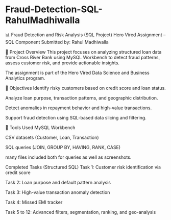# Fraud-Detection-SQL-RahulMadhiwalla
📊 Fraud Detection and Risk Analysis (SQL Project)
Hero Vired Assignment – SQL Component
Submitted by: Rahul Madhiwalla

📁 Project Overview
This project focuses on analyzing structured loan data from Cross River Bank using MySQL Workbench to detect fraud patterns, assess customer risk, and provide actionable insights.

The assignment is part of the Hero Vired Data Science and Business Analytics program.

🎯 Objectives
Identify risky customers based on credit score and loan status.

Analyze loan purpose, transaction patterns, and geographic distribution.

Detect anomalies in repayment behavior and high-value transactions.

Support fraud detection using SQL-based data slicing and filtering.

🧰 Tools Used
MySQL Workbench

CSV datasets (Customer, Loan, Transaction)

SQL queries (JOIN, GROUP BY, HAVING, RANK, CASE)

many files included both for queries as well as screenshots.

Completed Tasks (Structured SQL)
Task 1: Customer risk identification via credit score

Task 2: Loan purpose and default pattern analysis

Task 3: High-value transaction anomaly detection

Task 4: Missed EMI tracker

Task 5 to 12: Advanced filters, segmentation, ranking, and geo-analysis

